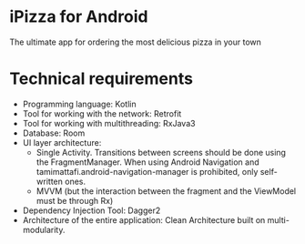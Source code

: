 # iPizza for Android
The ultimate app for ordering the most delicious pizza in your town

# Technical requirements

- Programming language: Kotlin
- Tool for working with the network: Retrofit
- Tool for working with multithreading: RxJava3
- Database: Room
- UI layer architecture:
    - Single Activity. Transitions between screens should be done using the FragmentManager. When using Android Navigation and tamimattafi.android-navigation-manager is prohibited, only self-written ones.
    - MVVM (but the interaction between the fragment and the ViewModel must be through Rx)
- Dependency Injection Tool: Dagger2
- Architecture of the entire application: Clean Architecture built on multi-modularity.

